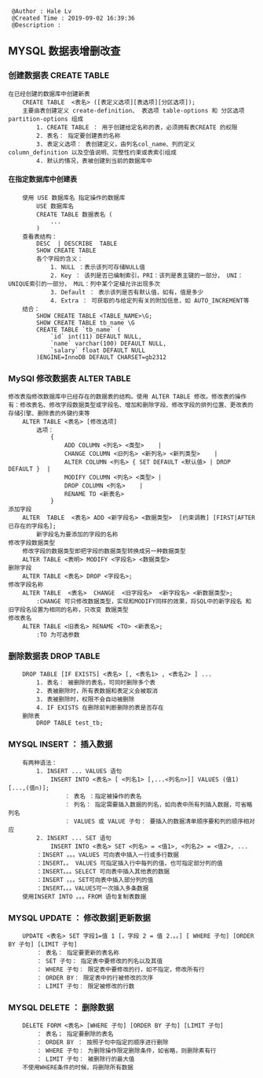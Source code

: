 ```
 @Author : Hale Lv
 @Created Time : 2019-09-02 16:39:36
 @Description : 
```

## MYSQL 数据表增删改查

### 创建数据表 CREATE TABLE 
	在已经创建的数据库中创建新表
		CREATE TABLE  <表名> ([表定义选项][表选项][分区选项]);
		主要由表创建定义 create-definition、 表选项 table-options 和 分区选项 partition-options 组成
			1. CREATE TABLE ： 用于创建给定名称的表，必须拥有表CREATE 的权限
			2. 表名： 指定要创建表的名称
			3. 表定义选项： 表创建定义，由列名col_name、列的定义 column_definition 以及空值说明、完整性约束或表索引组成
			4. 默认的情况，表被创建到当前的数据库中
#### 在指定数据库中创建表
		使用 USE 数据库名 指定操作的数据库
			USE 数据库名
			CREATE TABLE 数据表名 (
				...
			)
		查看表结构：
			DESC  | DESCRIBE  TABLE 
			SHOW CREATE TABLE
			各个字段的含义：
				1. NULL ：表示该列可存储NULL值
				2. Key ： 该列是否已编制索引，PRI：该列是表主键的一部分， UNI：UNIQUE索引的一部分， MUL：列中某个定植允许出现多次
				3. Default ： 表示该列是否有默认值，如有，值是多少
				4. Extra ： 可获取的与给定列有关的附加信息，如 AUTO_INCREMENT等
		结合：
			SHOW CREATE TABLE <TABLE_NAME>\G;
			SHOW CREATE TABLE tb_name \G
			CREATE TABLE `tb_name` (
				`id` int(11) DEFAULT NULL,
				`name` varchar(100) DEFAULT NULL,
				`salary` float DEFAULT NULL
			)ENGINE=InnoDB DEFAULT CHARSET=gb2312
			
### MySQl 修改数据表 ALTER TABLE
	修改表指修改数据库中已经存在的数据表的结构。使用 ALTER TABLE 修改。修改表的操作有：修改表名、修改字段数据类型或字段名、增加和删除字段、修改字段的排列位置、更改表的存储引擎、删除表的外键约束等
		ALTER TABLE <表名> [修改选项]
			选项：
				{
					ADD COLUMN <列名> <类型>	|
					CHANGE COLUMN <旧列名> <新列名> <新列类型>	|
					ALTER COLUMN <列名> { SET DEFAULT <默认值> | DROP DEFAULT }	|
					MODIFY COLUMN <列名> <类型>	|
					DROP COLUMN <列名>	|
					RENAME TO <新表名>
				}
	添加字段
		ALTER  TABLE  <表名> ADD <新字段名> <数据类型>  [约束调教] [FIRST|AFTER 已存在的字段名];
			新字段名为要添加的字段的名称
	修改字段数据类型
		修改字段的数据类型即把字段的数据类型转换成另一种数据类型
		ALTER TABLE <表明> MODIFY <字段名> <数据类型>
	删除字段
		ALTER TABLE <表名> DROP <字段名>;
	修改字段名称
		ALTER TABLE  <表名>  CHANGE  <旧字段名>  <新字段名> <新数据类型>;
			:CHANGE 可只修改数据类型，实现和MODIFY同样的效果，将SQL中的新字段名 和 旧字段名设置为相同的名称，只改变 数据类型
	修改表名
		ALTER TABLE <旧表名> RENAME <TO> <新表名>;
			:TO 为可选参数

### 删除数据表 DROP TABLE
		DROP TABLE [IF EXISTS] <表名> [, <表名1> , <表名2> ] ...
			1. 表名： 被删除的表名，可同时删除多个表
			2. 表被删除时，所有表数据和表定义会被取消
			3. 表被删除时，权限不会自动被删除
			4. IF EXISTS 在删除前判断删除的表是否存在
		删除表
			DROP TABLE test_tb;

###  MYSQL INSERT ： 插入数据
		有两种语法：
			1. INSERT ... VALUES 语句
				INSERT INTO <表名> [ <列名1> [,...<列名n>]] VALUES (值1) [...,(值n)];
					： 表名 ：指定被操作的表名
					： 列名： 指定需要插入数据的列名，如向表中所有列插入数据，可省略列名
					： VALUES 或 VALUE 子句： 要插入的数据清单顺序要和列的顺序相对应
			2. INSERT ... SET 语句
				INSERT INTO <表名> SET <列名> = <值1>, <列名2> = <值2>, ...	
			：INSERT 。。。VALUES 可向表中插入一行或多行数据
			：INSERT。。 VALUES 可指定插入行中每列的值，也可指定部分列的值
			：INSERT。。。SELECT 可向表中插入其他表的数据
			：INSERT 。。。SET可向表中插入部分列的值
			：INSERT。。。VALUES可一次插入多条数据
		使用INSERT INTO 。。。FROM 语句复制表数据
		
### MYSQL UPDATE ： 修改数据|更新数据
		UPDATE <表名> SET 字段1=值 1 [，字段 2 = 值 2.。。] [ WHERE 子句] [ORDER BY 子句] [LIMIT 子句]
			： 表名： 指定要更新的表名称
			： SET 子句： 指定表中要修改的列名以及其值
			： WHERE 子句： 限定表中要修改的行，如不指定，修改所有行
			： ORDER BY： 限定表中的行被修改的次序
			： LIMIT 子句： 限定被修改的行数

### MYSQL DELETE ： 删除数据
		DELETE FORM <表名> [WHERE 子句] [ORDER BY 子句] [LIMIT 子句]
			： 表名； 指定要删除的表名
			： ORDER BY ： 按照子句中指定的顺序进行删除
			： WHERE 子句： 为删除操作限定删除条件，如省略，则删除素有行
			： LIMIT 子句： 被删除行的最大值
		不使用WHERE条件的时候，将删除所有数据



